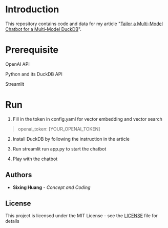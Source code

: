 
  
  

# Introduction

  

This repository contains code and data for my article "[Tailor a Multi-Model Chatbot for a Multi-Model DuckDB](https://dgg32.medium.com/duckdb-as-a-drugdb-a-free-and-simple-multi-model-drug-and-trial-database-83c222d1e9dd)".



# Prerequisite

OpenAI API 

Python and its DuckDB API

Streamlit


# Run

1. Fill in the token in config.yaml for vector embedding and vector search

>  openai_token: [YOUR_OPENAI_TOKEN]


2. Install DuckDB by following the instruction in the article  

3. Run streamlit run app.py to start the chatbot

4. Play with the chatbot

## Authors



*  **Sixing Huang** - *Concept and Coding*

  

  

## License

  

  

This project is licensed under the MIT License - see the [LICENSE](LICENSE) file for details
